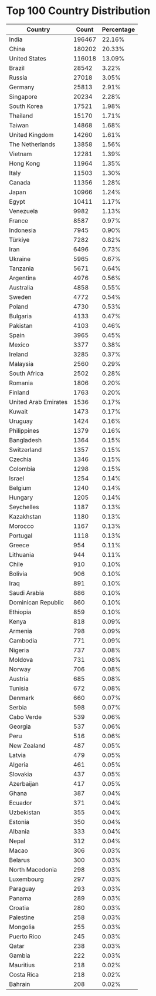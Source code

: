 # Top 100 Country Distribution
| Country | Count | Percentage |
|----|----|----|
| India | 196467 | 22.16% |
| China | 180202 | 20.33% |
| United States | 116018 | 13.09% |
| Brazil | 28542 | 3.22% |
| Russia | 27018 | 3.05% |
| Germany | 25813 | 2.91% |
| Singapore | 20234 | 2.28% |
| South Korea | 17521 | 1.98% |
| Thailand | 15170 | 1.71% |
| Taiwan | 14868 | 1.68% |
| United Kingdom | 14260 | 1.61% |
| The Netherlands | 13858 | 1.56% |
| Vietnam | 12281 | 1.39% |
| Hong Kong | 11964 | 1.35% |
| Italy | 11503 | 1.30% |
| Canada | 11356 | 1.28% |
| Japan | 10966 | 1.24% |
| Egypt | 10411 | 1.17% |
| Venezuela | 9982 | 1.13% |
| France | 8587 | 0.97% |
| Indonesia | 7945 | 0.90% |
| Türkiye | 7282 | 0.82% |
| Iran | 6496 | 0.73% |
| Ukraine | 5965 | 0.67% |
| Tanzania | 5671 | 0.64% |
| Argentina | 4976 | 0.56% |
| Australia | 4858 | 0.55% |
| Sweden | 4772 | 0.54% |
| Poland | 4730 | 0.53% |
| Bulgaria | 4133 | 0.47% |
| Pakistan | 4103 | 0.46% |
| Spain | 3965 | 0.45% |
| Mexico | 3377 | 0.38% |
| Ireland | 3285 | 0.37% |
| Malaysia | 2560 | 0.29% |
| South Africa | 2502 | 0.28% |
| Romania | 1806 | 0.20% |
| Finland | 1763 | 0.20% |
| United Arab Emirates | 1536 | 0.17% |
| Kuwait | 1473 | 0.17% |
| Uruguay | 1424 | 0.16% |
| Philippines | 1379 | 0.16% |
| Bangladesh | 1364 | 0.15% |
| Switzerland | 1357 | 0.15% |
| Czechia | 1346 | 0.15% |
| Colombia | 1298 | 0.15% |
| Israel | 1254 | 0.14% |
| Belgium | 1240 | 0.14% |
| Hungary | 1205 | 0.14% |
| Seychelles | 1187 | 0.13% |
| Kazakhstan | 1180 | 0.13% |
| Morocco | 1167 | 0.13% |
| Portugal | 1118 | 0.13% |
| Greece | 954 | 0.11% |
| Lithuania | 944 | 0.11% |
| Chile | 910 | 0.10% |
| Bolivia | 906 | 0.10% |
| Iraq | 891 | 0.10% |
| Saudi Arabia | 886 | 0.10% |
| Dominican Republic | 860 | 0.10% |
| Ethiopia | 859 | 0.10% |
| Kenya | 818 | 0.09% |
| Armenia | 798 | 0.09% |
| Cambodia | 771 | 0.09% |
| Nigeria | 737 | 0.08% |
| Moldova | 731 | 0.08% |
| Norway | 706 | 0.08% |
| Austria | 685 | 0.08% |
| Tunisia | 672 | 0.08% |
| Denmark | 660 | 0.07% |
| Serbia | 598 | 0.07% |
| Cabo Verde | 539 | 0.06% |
| Georgia | 537 | 0.06% |
| Peru | 516 | 0.06% |
| New Zealand | 487 | 0.05% |
| Latvia | 479 | 0.05% |
| Algeria | 461 | 0.05% |
| Slovakia | 437 | 0.05% |
| Azerbaijan | 417 | 0.05% |
| Ghana | 387 | 0.04% |
| Ecuador | 371 | 0.04% |
| Uzbekistan | 355 | 0.04% |
| Estonia | 350 | 0.04% |
| Albania | 333 | 0.04% |
| Nepal | 312 | 0.04% |
| Macao | 306 | 0.03% |
| Belarus | 300 | 0.03% |
| North Macedonia | 298 | 0.03% |
| Luxembourg | 297 | 0.03% |
| Paraguay | 293 | 0.03% |
| Panama | 289 | 0.03% |
| Croatia | 280 | 0.03% |
| Palestine | 258 | 0.03% |
| Mongolia | 255 | 0.03% |
| Puerto Rico | 245 | 0.03% |
| Qatar | 238 | 0.03% |
| Gambia | 222 | 0.03% |
| Mauritius | 218 | 0.02% |
| Costa Rica | 218 | 0.02% |
| Bahrain | 208 | 0.02% |

